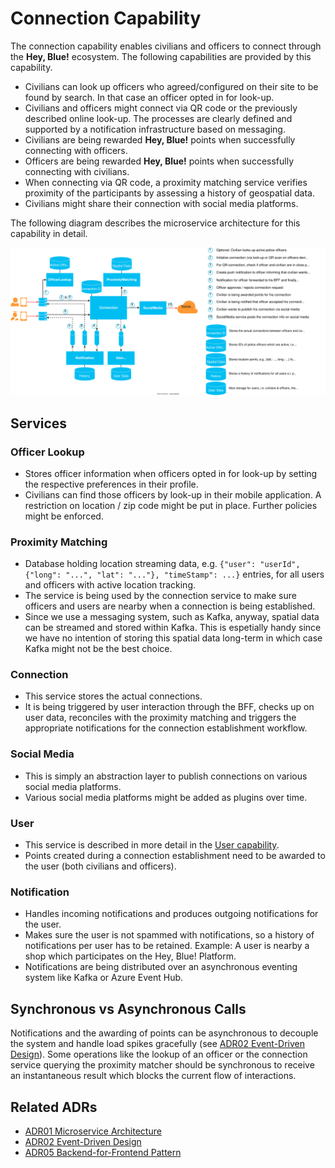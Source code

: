 # Connection Capability
The connection capability enables civilians and officers to connect through the **Hey, Blue!** ecosystem. The following capabilities are provided by this capability.
- Civilians can look up officers who agreed/configured on their site to be found by search. In that case an officer opted in for look-up.
- Civilians and officers might connect via QR code or the previously described online look-up. The processes are clearly defined and supported by a notification infrastructure based on messaging.
- Civilians are being rewarded **Hey, Blue!** points when successfully connecting with officers.
- Officers are being rewarded **Hey, Blue!** points when successfully connecting with civilians.
- When connecting via QR code, a proximity matching service verifies proximity of the participants by assessing a history of geospatial data.
- Civilians might share their connection with social media platforms.

The following diagram describes the microservice architecture for this capability in detail.
<p align="center">
<img width="1000" src="../domain/resources/hey-blue-connection.drawio.svg">
</p>


## Services

### Officer Lookup
- Stores officer information when officers opted in for look-up by setting the respective preferences in their profile.
- Civilians can find those officers by look-up in their mobile application. A restriction on location / zip code might be put in place. Further policies might be enforced.

### Proximity Matching
- Database holding location streaming data, e.g. `{"user": "userId", {"long": "...", "lat": "..."}, "timeStamp": ...}` entries, for all users and officers with active location tracking.
- The service is being used by the connection service to make sure officers and users are nearby when a connection is being established.
- Since we use a messaging system, such as Kafka, anyway, spatial data can be streamed and stored within Kafka. This is espetially handy since we have no intention of storing this spatial data long-term in which case Kafka might not be the best choice.

### Connection
- This service stores the actual connections. 
- It is being triggered by user interaction through the BFF, checks up on user data, reconciles with the proximity matching and triggers the appropriate notifications for the connection establishment workflow.

### Social Media
- This is simply an abstraction layer to publish connections on various social media platforms.
- Various social media platforms might be added as plugins over time.

### User
- This service is described in more detail in the [User capability](../domain/user-capability.md).
- Points created during a connection establishment need to be awarded to the user (both civilians and officers).

### Notification
- Handles incoming notifications and produces outgoing notifications for the user.
- Makes sure the user is not spammed with notifications, so a history of notifications per user has to be retained. Example: A user is nearby a shop which participates on the Hey, Blue! Platform.
- Notifications are being distributed over an asynchronous eventing system like Kafka or Azure Event Hub.

## Synchronous vs Asynchronous Calls
Notifications and the awarding of points can be asynchronous to decouple the system and handle load spikes gracefully (see [ADR02 Event-Driven Design](../ADRs/2022-10-31_02-event-driven-design.md)). Some operations like the lookup of an officer or the connection service querying the proximity matcher should be synchronous to receive an instantaneous result which blocks the current flow of interactions.

## Related ADRs
- [ADR01 Microservice Architecture](../ADRs/2022-10-31_01-microservice-architecture.md)
- [ADR02 Event-Driven Design](../ADRs/2022-10-31_02-event-driven-design.md)
- [ADR05 Backend-for-Frontend Pattern](../ADRs/2022-11-01_05-bff.md)

